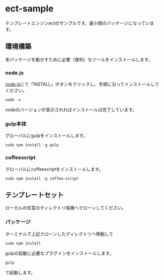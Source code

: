 # ect-sample
テンプレートエンジンectのサンプルです。最小限のパッケージになっています。

## 環境構築
本パッケージを動かすために必要（便利）なツールをインストールします。


### node.js
<a href="https://nodejs.org/en/" target="_blank">node.js</a>にて「INSTALL」ボタンをクリックし、手順に沿ってインストールしてください。

```
node -v
```
nodeのバージョンが表示されればインストールは完了しています。

### gulp本体
グローバルにgulpをインストールします。
```
sudo npm install -g gulp
```

### coffeescript
グローバルにcoffeescriptをインストールします。
```
sudo npm install -g coffee-script
```

## テンプレートセット
ローカルの任意のディレクトリ階層へクローンしてください。

### パッケージ
ターミナルで上記クローンしたディレクトリへ移動して
```
sudo npm install
```

gulpの起動に必要なプラグインをインストールします。

```
gulp
```

で起動します。
